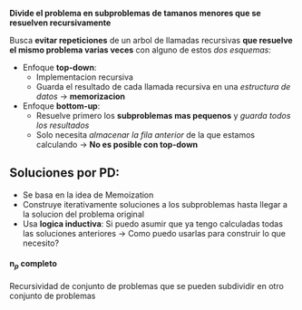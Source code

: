 **Divide el problema en subproblemas de tamanos menores que se resuelven recursivamente**

Busca **evitar repeticiones** de un arbol de llamadas recursivas **que resuelve el mismo problema varias veces** con alguno de estos _dos esquemas_:
- Enfoque **top-down**:
	- Implementacion recursiva
	- Guarda el resultado de cada llamada recursiva en una _estructura de datos_ -> **memorizacion**
- Enfoque **bottom-up**:
	- Resuelve primero los **subproblemas mas pequenos** y _guarda todos los resultados_
	- Solo necesita _almacenar la fila anterior_ de la que estamos calculando -> **No es posible con top-down**

## Soluciones por PD:
- Se basa en la idea de Memoization
- Construye iterativamente soluciones a los subproblemas hasta llegar a la solucion del problema original
- Usa **logica inductiva**: Si puedo asumir que ya tengo calculadas todas las soluciones anteriores -> Como puedo usarlas para construir lo que necesito? 
#### n$_p$ completo
Recursividad de conjunto de problemas que se pueden subdividir en otro conjunto de problemas